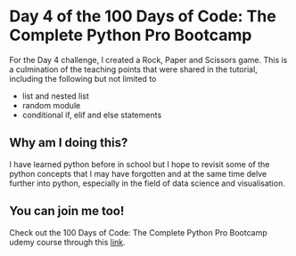 <h1>Day 4 of the 100 Days of Code: The Complete Python Pro Bootcamp</h1>
<p>For the Day 4 challenge, I created a Rock, Paper and Scissors game. This is a culmination of the teaching points that were shared in the tutorial, including the following but not limited to</p>
<ul>
  <li>list and nested list</li>
  <li>random module</li>
  <li>conditional if, elif and else statements</li>
</ul>

<h2>Why am I doing this?</h2>
<p>I have learned python before in school but I hope to revisit some of the python concepts that I may have forgotten and at the same time delve further into python, especially in the field of data science and visualisation.</p>

<h2>You can join me too!</h2>
<p> Check out the 100 Days of Code: The Complete Python Pro Bootcamp udemy course through this <a href="https://www.udemy.com/course/100-days-of-code/">link</a>.</p>

